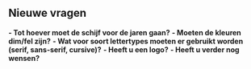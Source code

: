 ## Nieuwe vragen

**- Tot hoever moet de schijf voor de jaren gaan?**
**- Moeten de kleuren dim/fel zijn?**
**- Wat voor soort lettertypes moeten er gebruikt worden (serif, sans-serif, cursive)?**
**- Heeft u een logo?**
**- Heeft u verder nog wensen?**

